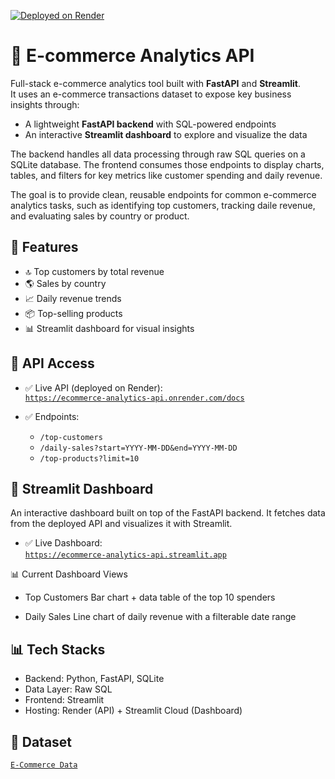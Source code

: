[![Deployed on Render](https://img.shields.io/badge/Render-Live-blue)](https://ecommerce-analytics-api.onrender.com)

# 🛒 E-commerce Analytics API

Full-stack e-commerce analytics tool built with **FastAPI** and **Streamlit**.  
It uses an e-commerce transactions dataset to expose key business insights through:

- A lightweight **FastAPI backend** with SQL-powered endpoints
- An interactive **Streamlit dashboard** to explore and visualize the data

The backend handles all data processing through raw SQL queries on a SQLite database.
The frontend consumes those endpoints to display charts, tables, and filters for key metrics like customer spending and daily revenue.

The goal is to provide clean, reusable endpoints for common e-commerce analytics tasks, such as identifying top customers, tracking daile revenue, and evaluating sales by country or product.

## 🚀 Features
- 🔝 Top customers by total revenue
- 🌎 Sales by country
- 📈 Daily revenue trends
- 📦 Top-selling products
- 📊 Streamlit dashboard for visual insights

## 📡 API Access
- ✅ Live API (deployed on Render):  
  [`https://ecommerce-analytics-api.onrender.com/docs`](https://ecommerce-analytics-api.onrender.com/docs)

- ✅ Endpoints:
  - `/top-customers`
  - `/daily-sales?start=YYYY-MM-DD&end=YYYY-MM-DD`
  - `/top-products?limit=10`

## 🎨 Streamlit Dashboard
An interactive dashboard built on top of the FastAPI backend. It fetches data from the deployed API and visualizes it with Streamlit.

- ✅ Live Dashboard:  
  [`https://ecommerce-analytics-api.streamlit.app`](https://ecommerce-analytics-api.streamlit.app)

📊 Current Dashboard Views
- Top Customers
Bar chart + data table of the top 10 spenders

- Daily Sales
Line chart of daily revenue with a filterable date range

## 📊 Tech Stacks
- Backend: Python, FastAPI, SQLite
- Data Layer: Raw SQL
- Frontend: Streamlit
- Hosting: Render (API) + Streamlit Cloud (Dashboard)

## 📘 Dataset
[`E-Commerce Data`](https://www.kaggle.com/datasets/carrie1/ecommerce-data)